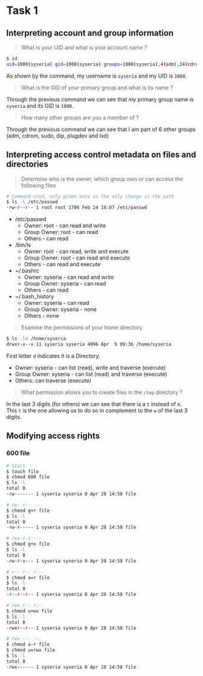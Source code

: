 # Task 1
## Interpreting account and group information
> What is your UID and what is your account name ?

```sh
$ id
uid=1000(syseria) gid=1000(syseria) groups=1000(syseria),4(adm),24(cdrom),27(sudo),30(dip),46(plugdev),101(lxd)
```
As shown by the command, my username is `syseria` and my UID is `1000`.
> What is the GID of your primary group and what is its name ?

Through the previous command we can see that my primary group name is `syseria` and its GID is `1000`.

> How many other groups are you a member of ?

Through the previous command we can see that I am part of 6 other groups (adm, cdrom, sudo, dip, plugdev and lxd)
## Interpreting access control metadata on files and directories
> Determine who is the owner, which group own or can access the following files

```sh
# Command used, only given once as the only change is the path
$ ls -l /etc/passwd
-rw-r--r-- 1 root root 1786 Feb 24 16:07 /etc/passwd
```

- /etc/passwd
	- Owner: root - can read and write
	- Group Owner: root - can read
	- Others - can read
- /bin/ls
	- Owner: root - can read, write and execute
	- Group Owner: root - can read and execute
	- Others - can read and execute
- ~/.bashrc
	- Owner: syseria - can read and write
	- Group Owner: syseria - can read
	- Others - can read
- ~/.bash_history
	- Owner: syseria - can read
	- Group Owner: syseria - none
	- Others - none
> Examine the permissions of your home directory

```sh
$ ls -ld /home/syseria
drwxr-x--x 11 syseria syseria 4096 Apr  5 09:36 /home/syseria
```
First letter `d` indicates it is a *D*irectory.<br>
- Owner: syseria - can list (read), write and traverse (execute)
- Group Owner: syseria - can list (read) and traverse (execute)
- Others: can traverse (execute)
> What permission allows you to create files in the `/tmp` directory ?

In the last 3 digits (for others) we can see that there is a `t` instead of x.<br>
This `t` is the one allowing us to do so in complement to the `w` of the last 3 digits.

## Modifying access rights
### 600 file
```sh
# Start
$ touch file
$ chmod 600 file
$ ls -l
total 0
-rw------- 1 syseria syseria 0 Apr 28 14:58 file

# rw- r-- --
$ chmod g+r file
$ ls -l
total 0
-rw-r----- 1 syseria syseria 0 Apr 28 14:58 file

# rwx r-x ---
$ chmod g+x file
$ ls -l
total 0
-rw-r-x--- 1 syseria syseria 0 Apr 28 14:58 file

# r-- r-- r--
$ chmod a=r file
$ ls -l
total 0
-r--r--r-- 1 syseria syseria 0 Apr 28 14:58 file

# rwx r-- r--
$ chmod u+wx file
$ ls -l
total 0
-rwxr--r-- 1 syseria syseria 0 Apr 28 14:58 file

# rwx --- ---
$ chmod a-r file
$ chmod u=rwx file
$ ls -l
total 0
-rwx------ 1 syseria syseria 0 Apr 28 14:58 file
